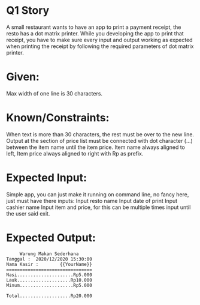 Q1 Story
=
A small restaurant wants to have an app to print a payment receipt, the resto has a dot matrix printer. While you developing the app to print that receipt, you have to make sure every input and output working as expected when printing the receipt by following the required parameters of dot matrix printer.

Given:
=
Max width of one line is 30 characters.

Known/Constraints:
=
When text is more than 30 characters, the rest must be over to the new line.
Output at the section of price list must be connected with dot character (...) between the item name until the item price.
Item name always aligned to left, Item price always aligned to right with Rp as prefix.

Expected Input:
=
Simple app, you can just make it running on command line, no fancy here, just must have there inputs:
Input resto name
Input date of print
Input cashier name
Input item and price, for this can be multiple times input until the user said exit.

Expected Output:
=

```
     Warung Makan Sederhana
Tanggal :  2020/12/2020 15:30:00
Nama Kasir : 	    {{YourName}}
================================
Nasi.....................Rp5.000
Lauk....................Rp10.000
Minum....................Rp5.000

Total...................Rp20.000
```
